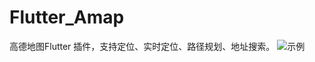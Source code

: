 # Flutter_Amap
高德地图Flutter 插件，支持定位、实时定位、路径规划、地址搜索。
![示例](http://qiniu.dayushop.top/img/20210206170826.jpeg)

